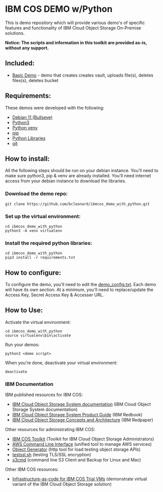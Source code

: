 # IBM COS DEMO w/Python
This is demo repository which will provide various demo's of specific features and functionality of IBM Cloud Object Storage On-Premise solutions.

**Notice:  The scripts and information in this toolkit are provided as-is, without any support.**

## Included:
* [Basic Demo](s3_demo_basic.py) - demo that creates creates vault, uploads file(s), deletes files(s), deletes bucket

## Requirements:
These demos were developed with the following:

* [Debian 11 (Bullseye)](https://wiki.debian.org/DebianBullseye)
* [Python3](https://www.python.org/)
* [Python venv](https://docs.python.org/3/library/venv.html)
* [pip](https://pypi.org/project/pip/)
* [Python Libraries](requirements.txt)
* [git](https://git-scm.com/)

## How to install:
All the following steps should be run on your debian instance.  You'll need to make sure python3, pip & venv are already installed.  You'll need internet access from your debian instance to download the libraries.

### Download the demo repo:
```
git clone https://github.com/bcleonard/ibmcos_demo_with_python.git
```

### Set up the virtual environment:
```
cd ibmcos_demo_with_python
python3 -m venv virtualenv
```

### Install the required python libraries:
```
cd ibmcos_demo_with_python
pip3 install -r requirements.txt
```

## How to configure:

To configure the demo, you'll need to edit the [demo_config.txt](demo_config.txt).  Each demo will have its own section.  At a minimum, you'll need to replace/update the Access Key, Secret Access Key & Accesser URL.

## How to Use:

Activate the virtual environment:
```
cd ibmcos_demo_with_python
source virtualenv\bin\activate
```

Run your demos:
```
python3 <demo script>
```

When you're done, deactivate your virtual environment:
```
deactivate
```

### IBM Documentation
IBM published resources for IBM COS:
* [IBM Cloud Object Storage System documentation](https://www.ibm.com/support/knowledgecenter/en/STXNRM) (IBM Cloud Object Storage System documentation)
* [IBM Cloud Object Storage System Product Guide](https://www.redbooks.ibm.com/abstracts/sg248439.html) (IBM Redbook)
* [IBM Cloud Object Storage Concepts and Architecture](https://www.redbooks.ibm.com/abstracts/redp5537.html) (IBM Redpaper)

Other resources for administrating IBM COS:
* [IBM COS Toolkit](https://github.com/bcleonard/ibm_cos_toolkit) (Toolkit for IBM Cloud Object Storage Administrators)
* [AWS Command Line Interface](https://aws.amazon.com/cli/) (unified tool to manage AWS services)
* [Object Generator](https://github.com/IBM/og) (http tool for load testing object storage APIs)
* [testssl.sh](https://testssl.sh/) (testing TLS/SSL encryption)
* [s3cmd](https://s3tools.org/s3cmd) (command line S3 Client and Backup for Linux and Mac)

Other IBM COS resources:
* [Infrastructure-as-code for IBM COS Trial VMs](https://github.com/hseipp/ibm-cos-vm-iac) (demonstrate virtual variant of the IBM Cloud Object Storage solution)

